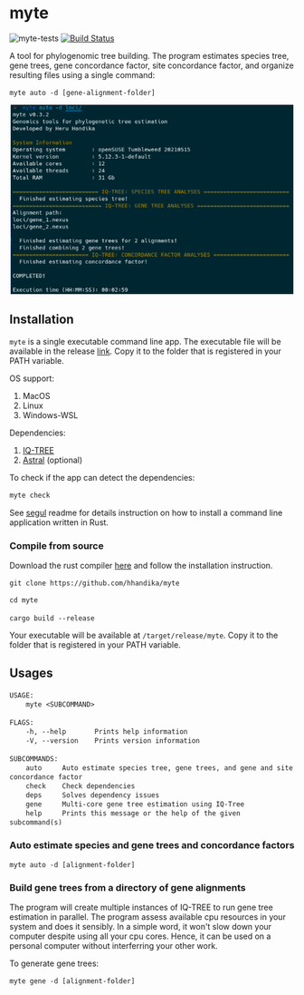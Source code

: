 # myte

![myte-tests](https://github.com/hhandika/myte/workflows/myte-tests/badge.svg)
[![Build Status](https://www.travis-ci.com/hhandika/myte.svg?branch=main)](https://www.travis-ci.com/hhandika/myte)

A tool for phylogenomic tree building. The program estimates species tree, gene trees, gene concordance factor, site concordance factor, and organize resulting files using a single command:

```{Bash}
myte auto -d [gene-alignment-folder]
```

<p align="center">
 <img src="static/interface.png" width="500" >
</p>

## Installation

`myte` is a single executable command line app. The executable file will be available in the release [link](https://github.com/hhandika/myte/releases). Copy it to the folder that is registered in your PATH variable.

OS support:

1. MacOS
2. Linux
3. Windows-WSL

Dependencies:

1. [IQ-TREE](http://www.iqtree.org/)
2. [Astral](https://github.com/smirarab/ASTRAL) (optional)

To check if the app can detect the dependencies:

```Bash
myte check
```

See [segul](https://github.com/hhandika/segul) readme for details instruction on how to install a command line application written in Rust.

### Compile from source

Download the rust compiler [here](https://www.rust-lang.org/learn/get-started) and follow the installation instruction.

```{Bash}
git clone https://github.com/hhandika/myte
```

```{Bash}
cd myte

cargo build --release
```

Your executable will be available at `/target/release/myte`. Copy it to the folder that is registered in your PATH variable.

## Usages

```{Bash}
USAGE:
    myte <SUBCOMMAND>

FLAGS:
    -h, --help       Prints help information
    -V, --version    Prints version information

SUBCOMMANDS:
    auto     Auto estimate species tree, gene trees, and gene and site concordance factor
    check    Check dependencies
    deps     Solves dependency issues
    gene     Multi-core gene tree estimation using IQ-Tree
    help     Prints this message or the help of the given subcommand(s)
```

### Auto estimate species and gene trees and concordance factors

```{Bash}
myte auto -d [alignment-folder]
```

### Build gene trees from a directory of gene alignments

The program will create multiple instances of IQ-TREE to run gene tree estimation in parallel. The program assess available cpu resources in your system and does it sensibly. In a simple word, it won't slow down your computer despite using all your cpu cores. Hence, it can be used on a personal computer without interferring your other work.

To generate gene trees:

```{Bash}
myte gene -d [alignment-folder]
```
